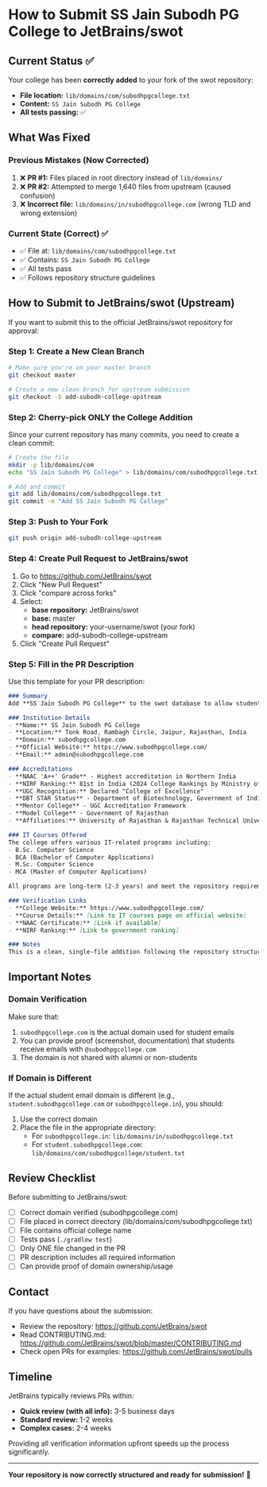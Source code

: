 # How to Submit SS Jain Subodh PG College to JetBrains/swot

## Current Status ✅

Your college has been **correctly added** to your fork of the swot repository:
- **File location:** `lib/domains/com/subodhpgcollege.txt`
- **Content:** `SS Jain Subodh PG College`
- **All tests passing:** ✅

## What Was Fixed

### Previous Mistakes (Now Corrected)
1. ❌ **PR #1:** Files placed in root directory instead of `lib/domains/`
2. ❌ **PR #2:** Attempted to merge 1,640 files from upstream (caused confusion)
3. ❌ **Incorrect file:** `lib/domains/in/subodhpgcollege.com` (wrong TLD and wrong extension)

### Current State (Correct) ✅
- ✅ File at: `lib/domains/com/subodhpgcollege.txt`
- ✅ Contains: `SS Jain Subodh PG College`
- ✅ All tests pass
- ✅ Follows repository structure guidelines

## How to Submit to JetBrains/swot (Upstream)

If you want to submit this to the official JetBrains/swot repository for approval:

### Step 1: Create a New Clean Branch

```bash
# Make sure you're on your master branch
git checkout master

# Create a new clean branch for upstream submission
git checkout -b add-subodh-college-upstream
```

### Step 2: Cherry-pick ONLY the College Addition

Since your current repository has many commits, you need to create a clean commit:

```bash
# Create the file
mkdir -p lib/domains/com
echo "SS Jain Subodh PG College" > lib/domains/com/subodhpgcollege.txt

# Add and commit
git add lib/domains/com/subodhpgcollege.txt
git commit -m "Add SS Jain Subodh PG College"
```

### Step 3: Push to Your Fork

```bash
git push origin add-subodh-college-upstream
```

### Step 4: Create Pull Request to JetBrains/swot

1. Go to https://github.com/JetBrains/swot
2. Click "New Pull Request"
3. Click "compare across forks"
4. Select:
   - **base repository:** JetBrains/swot
   - **base:** master
   - **head repository:** your-username/swot (your fork)
   - **compare:** add-subodh-college-upstream
5. Click "Create Pull Request"

### Step 5: Fill in the PR Description

Use this template for your PR description:

```markdown
### Summary
Add **SS Jain Subodh PG College** to the swot database to allow students to verify their academic status and access JetBrains' student benefits.

### Institution Details
- **Name:** SS Jain Subodh PG College
- **Location:** Tonk Road, Rambagh Circle, Jaipur, Rajasthan, India
- **Domain:** subodhpgcollege.com
- **Official Website:** https://www.subodhpgcollege.com/
- **Email:** admin@subodhpgcollege.com

### Accreditations
- **NAAC 'A++' Grade** - Highest accreditation in Northern India
- **NIRF Ranking:** 81st in India (2024 College Rankings by Ministry of Education)
- **UGC Recognition:** Declared "College of Excellence"
- **DBT STAR Status** - Department of Biotechnology, Government of India
- **Mentor College** - UGC Accreditation Framework
- **Model College** - Government of Rajasthan
- **Affiliations:** University of Rajasthan & Rajasthan Technical University

### IT Courses Offered
The college offers various IT-related programs including:
- B.Sc. Computer Science
- BCA (Bachelor of Computer Applications)
- M.Sc. Computer Science
- MCA (Master of Computer Applications)

All programs are long-term (2-3 years) and meet the repository requirements.

### Verification Links
- **College Website:** https://www.subodhpgcollege.com/
- **Course Details:** [Link to IT courses page on official website]
- **NAAC Certificate:** [Link if available]
- **NIRF Ranking:** [Link to government ranking]

### Notes
This is a clean, single-file addition following the repository structure guidelines. The domain `subodhpgcollege.com` is the official email domain for enrolled students.
```

## Important Notes

### Domain Verification
Make sure that:
1. `subodhpgcollege.com` is the actual domain used for student emails
2. You can provide proof (screenshot, documentation) that students receive emails with `@subodhpgcollege.com`
3. The domain is not shared with alumni or non-students

### If Domain is Different
If the actual student email domain is different (e.g., `student.subodhpgcollege.com` or `subodhpgcollege.in`), you should:
1. Use the correct domain
2. Place the file in the appropriate directory:
   - For `subodhpgcollege.in`: `lib/domains/in/subodhpgcollege.txt`
   - For `student.subodhpgcollege.com`: `lib/domains/com/subodhpgcollege/student.txt`

## Review Checklist

Before submitting to JetBrains/swot:
- [ ] Correct domain verified (subodhpgcollege.com)
- [ ] File placed in correct directory (lib/domains/com/subodhpgcollege.txt)
- [ ] File contains official college name
- [ ] Tests pass (`./gradlew test`)
- [ ] Only ONE file changed in the PR
- [ ] PR description includes all required information
- [ ] Can provide proof of domain ownership/usage

## Contact

If you have questions about the submission:
- Review the repository: https://github.com/JetBrains/swot
- Read CONTRIBUTING.md: https://github.com/JetBrains/swot/blob/master/CONTRIBUTING.md
- Check open PRs for examples: https://github.com/JetBrains/swot/pulls

## Timeline

JetBrains typically reviews PRs within:
- **Quick review (with all info):** 3-5 business days
- **Standard review:** 1-2 weeks
- **Complex cases:** 2-4 weeks

Providing all verification information upfront speeds up the process significantly.

---

**Your repository is now correctly structured and ready for submission!** 🎉

